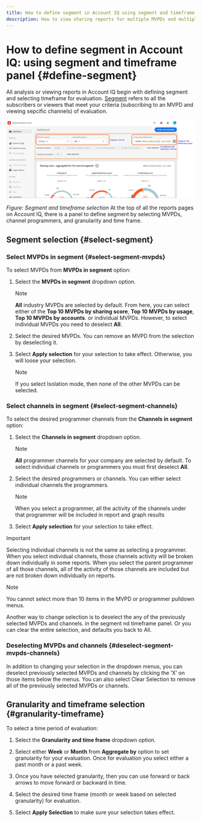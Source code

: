 ```yaml
---
title: How to define segment in Account IQ using segment and timeframe panel
description: How to view sharing reports for multiple MVPDs and multiple programmer channels.
---
```

# How to define segment in Account IQ: using segment and timeframe panel {#define-segment}

All analysis or viewing reports in Account IQ begin with defining segment and selecting timeframe for evaluation. [Segment](/help/AccountIQ/product-concepts.md#segmet-def) refers to all the subscribers or viewers that meet your criteria (subscribing to an MVPD and viewing sepcific channels) of evaluation.

![](assets/segment-panel.png)

*Figure: Segment and timeframe selection*
At the top of all the reports pages on Account IQ, there is a panel to define segment by selecting MVPDs, channel programmers, and granularity and time frame.

## Segment selection {#select-segment}

### Select MVPDs in segment {#select-segment-mvpds}

To select MVPDs from **MVPDs in segment** option:

1. Select the **MVPDs in segment** dropdown option.

   >[!NOTE]
   >
   >**All** industry MVPDs are selected by default. From here, you can select either of the **Top 10 MVPDs by sharing score**, **Top 10 MVPDs by usage**, **Top 10 MVPDs by accounts**. or individual MVPDs. However, to select individual MVPDs you need to deselect **All**.
1. Select the desired MVPDs.
    You can remove an MVPD from the selection by deselecting it.

1. Select **Apply selection** for your selection to take effect. Otherwise, you will loose your selection.

   >[!NOTE]
   >
   >If you select Isolation mode, then none of the other MVPDs can be selected.

### Select channels in segment {#select-segment-channels}

To select the desired programmer channels from the **Channels in segment** option:

1. Select the **Channels in segment** dropdown option.

   >[!NOTE]
   >
   >**All** programmer channels for your company are selected by default. To select individual channels or programmers you must first deselect **All**.

1. Select the desired programmers or channels. You can either select individual channels the programmers.
   >[!NOTE]
   >
   >When you select a programmer, all the activity of the channels under that programmer will be included in report and graph results
1. Select **Apply selection** for your selection to take effect.

  >[!IMPORTANT]
  >
  >Selecting individual channels is not the same as selecting a programmer. When you select individual channels, those channels activity will be broken down individually in some reports. When you select the parent programmer of all those channels, all of the activity of those channels are included but are not broken down individually on reports.

  >[!NOTE]
  >
  >You cannot select more than 10 items in the MVPD or programmer pulldown menus.

Another way to change selection is to deselect the any of the previously selected MVPDs and channels. in the segment nd timeframe panel. Or you can clear the entire selection, and defaults you back to All.

### Deselecting MVPDs and channels {#deselect-segment-mvpds-channels}

In addition to changing your selection in the dropdown menus, you can deselect previously selected MVPDs and channels by clicking the ‘X’ on those items below the menus. You can also select Clear Selection to remove all of the previously selected MVPDs or channels.

## Granularity and timeframe selection {#granularity-timeframe}

To select a time period of evaluation:

1. Select the **Granularity and time frame** dropdown option.

1. Select either **Week** or **Month** from **Aggregate by** option to set granularity for your evaluation. Once  for evaluation you select either a past month or a past week.

1. Once you have selected granularity, then you can use forward or back arrows to move forward or backward in time.

1. Select the desired time frame (month or week based on selected granularity) for evaluation.

1. Select **Apply Selection** to make sure your selection takes effect.
